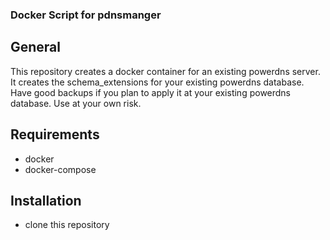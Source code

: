 ### Docker Script for pdnsmanger

## General

This repository creates a docker container for an existing powerdns server. It creates the schema_extensions for your
existing powerdns database. Have good backups if you plan to apply it at your existing powerdns database. Use at your
own risk.

## Requirements

- docker
- docker-compose

## Installation

- clone this repository 

  

